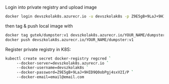Login into private registry and upload image

``` bash
docker login devszkolak8s.azurecr.io -u devszkolak8s -p Z9E5gB+9LaJ+9HID9Q0obPgj4sxV2I/P
```

then tag & push local image with

``` bash
docker tag gutek/dumpster:v1 devszkolak8s.azurecr.io/YOUR_NAME/dumpster:v1
docker push devszkolak8s.azurecr.io/YOUR_NAME/dumpster:v1
```

Register private registry in K8S:

``` bash
kubectl create secret docker-registry regcred `
     --docker-server=devszkolak8s.azurecr.io `
     --docker-username=devszkolak8s `
     --docker-password=Z9E5gB+9LaJ+9HID9Q0obPgj4sxV2I/P `
     --docker-email=email@email.com
```
